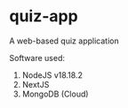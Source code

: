 # quiz-app
A web-based quiz application

Software used:
1. NodeJS v18.18.2
2. NextJS
3. MongoDB (Cloud)

